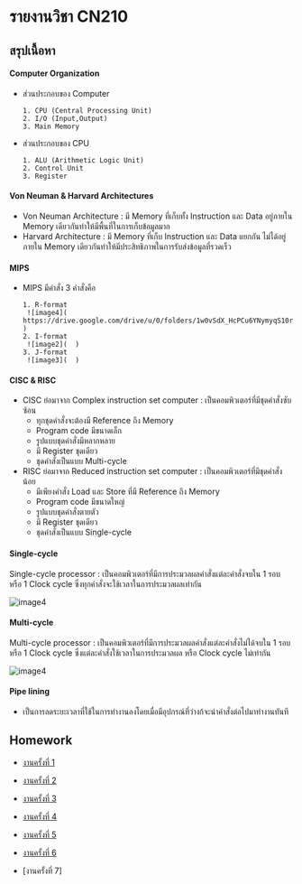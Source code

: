 # รายงานวิชา CN210

## สรุปเนื้อหา


#### Computer Organization
   - ส่วนประกอบของ Computer 
     ~~~~ 
     1. CPU (Central Processing Unit) 
     2. I/O (Input,Output) 
     3. Main Memory
     ~~~~ 
   - ส่วนประกอบของ CPU      
     ~~~
     1. ALU (Arithmetic Logic Unit) 
     2. Control Unit 
     3. Register
     ~~~
#### Von Neuman & Harvard Architectures
   - Von Neuman Architecture : มี Memory ที่เก็บทั้ง Instruction และ Data อยู่ภายใน Memory เดียวกันทำให้มีพื้นที่ในการเก็บข้อมูลมาก
   - Harvard Architecture    : มี Memory ที่เก็บ Instruction และ Data แยกกัน ไม่ได้อยู่ภายใน Memory เดียวกันทำให้มีประสิทธิภาพในการรับส่งข้อมูลที่รวดเร็ว
   
#### MIPS 
  - MIPS มีคำสั่ง 3 คำสั่งคือ
     ~~~
     1. R-format
      ![image4]( https://drive.google.com/drive/u/0/folders/1w0vSdX_HcPCu6YNymyqS10r3wl_KZTS2 )
     2. I-format
      ![image2](  )
     3. J-format
      ![image3](  )
     ~~~

#### CISC & RISC
  - CISC ย่อมาจาก Complex instruction set computer : เป็นคอมพิวเตอร์ที่มีชุดคำสั่งซับซ้อน
      * ทุกชุดคำสั่งจะต้องมี Reference ถึง Memory
      * Program code มีขนาดเล็ก
      * รูปแบบชุดคำสั่งมีหลากหลาย
      * มี Register ชุดเดียว
      * ชุดคำสั่งเป็นแบบ Multi-cycle
   - RISC ย่อมาจาก Reduced instruction set computer : เป็นคอมพิวเตอร์ที่มีชุดคำสั่งน้อย
      * มีเพียงคำสั่ง Load และ Store ที่มี Reference ถึง Memory
      * Program code มีขนาดใหญ่
      * รูปแบบชุดคำสั่งตายตัว
      * มี Register ชุดเดียว
      * ชุดคำสั่งเป็นแบบ Single-cycle

#### Single-cycle
   Single-cycle processor : เป็นคอมพิวเตอร์ที่มีการประมวลผลคำสั่งแต่ละคำสั่งจบใน 1 รอบ หรือ 1 Clock cycle ซึ่งทุกคำสั่งจะใช้เวลาในการประมวลผลเท่ากัน
    
![image4](  )

#### Multi-cycle
   Multi-cycle processor  : เป็นคอมพิวเตอร์ที่มีการประมวลผลคำสั่งแต่ละคำสั่งไม่ได้จบใน 1 รอบ หรือ 1 Clock cycle ซึ่งแต่ละคำสั่งใช้เวลาในการประมวลผล หรือ Clock cycle ไม่เท่ากัน 
   
![image4](  )

#### Pipe lining
 - เป็นการลดระยะเวลาที่ใช้ในการทำงานลงโดยเมื่อมีอุปกรณ์ที่ว่างก้จะนำคำสั่งต่อไปมาทำงานทันที

## Homework
* [งานครั้งที่ 1](https://drive.google.com/open?id=1JahkkOSXNiXsl_ZzBNgzGbNgR5M7mhUK)

* [งานครั้งที่ 2](https://drive.google.com/file/d/1EP2tqjhE2Gw8tjX2D7x8oRSfundzdQIQ/view?usp=drivesdk)

* [งานครั้งที่ 3](https://youtu.be/K4fZwQTjtdc)
  
* [งานครั้งที่ 4](https://youtu.be/c3uKJYdjnJM)

* [งานครั้งที่ 5](https://youtu.be/gJ6TK7mZDMQ)

* [งานครั้งที่ 6](https://youtu.be/xfQPSRIEDAk)

* [งานครั้งที่ 7]
